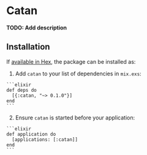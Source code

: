 # Catan

**TODO: Add description**

## Installation

If [available in Hex](https://hex.pm/docs/publish), the package can be installed as:

  1. Add `catan` to your list of dependencies in `mix.exs`:

    ```elixir
    def deps do
      [{:catan, "~> 0.1.0"}]
    end
    ```

  2. Ensure `catan` is started before your application:

    ```elixir
    def application do
      [applications: [:catan]]
    end
    ```

